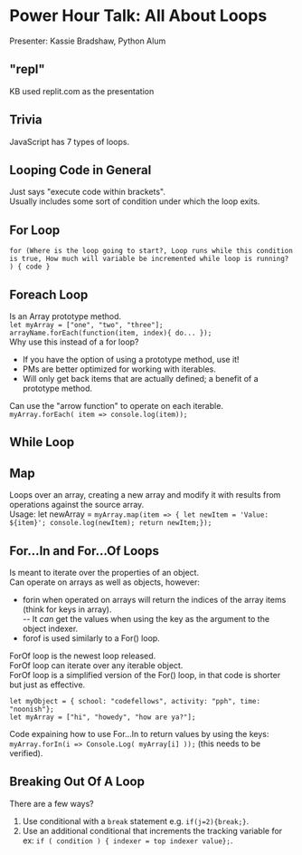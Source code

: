 # Power Hour Talk: All About Loops

Presenter: Kassie Bradshaw, Python Alum  

## "repl" 

KB used replit.com as the presentation

## Trivia  

JavaScript has 7 types of loops.  

## Looping Code in General

Just says "execute code within brackets".  
Usually includes some sort of condition under which the loop exits.  

## For Loop

`for (Where is the loop going to start?, Loop runs while this condition is true, How much will variable be incremented while loop is running? ) { code }`

## Foreach Loop

Is an Array prototype method.  
`let myArray = ["one", "two", "three"];`  
`arrayName.forEach(function(item, index){ do... });`  
Why use this instead of a for loop?  

- If you have the option of using a prototype method, use it!  
- PMs are better optimized for working with iterables.  
- Will only get back items that are actually defined; a benefit of a prototype method.  
  
Can use the "arrow function" to operate on each iterable.  
`myArray.forEach( item => console.log(item));`  

## While Loop  

## Map  

Loops over an array, creating a new array and modify it with results from operations against the source array.  
Usage: let newArray = `myArray.map(item => { let newItem = 'Value: ${item}'; console.log(newItem); return newItem;});`  
  
## For...In and For...Of Loops  

Is meant to iterate over the properties of an object.  
Can operate on arrays as well as objects, however:  

- forin when operated on arrays will return the indices of the array items (think for keys in array).  
  -- It _can_ get the values when using the key as the argument to the object indexer.  
- forof is used similarly to a For() loop.  
  
ForOf loop is the newest loop released.  
ForOf loop can iterate over any iterable object.  
ForOf loop is a simplified version of the For() loop, in that code is shorter but just as effective.  
  
`let myObject = { school: "codefellows", activity: "pph", time: "noonish"};`  
`let myArray = ["hi", "howedy", "how are ya?"];`  

Code expaining how to use For...In to return values by using the keys:  
`myArray.forIn(i => Console.Log( myArray[i] ));`  (this needs to be verified).  

## Breaking Out Of A Loop

There are a few ways?  

1. Use conditional with a `break` statement e.g. `if(j=2){break;}`.  
2. Use an additional conditional that increments the tracking variable for ex: `if ( condition ) { indexer = top indexer value};`.  
